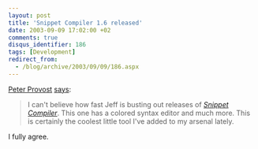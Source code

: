 ```yaml
---
layout: post
title: 'Snippet Compiler 1.6 released'
date: 2003-09-09 17:02:00 +02
comments: true
disqus_identifier: 186
tags: [Development]
redirect_from:
  - /blog/archive/2003/09/09/186.aspx
---
```


[Peter Provost](http://www.peterprovost.org/weblog/) [says](http://www.peterprovost.org/weblog/permalink.aspx?guid=2bd8bfd9-9757-45aa-9696-4576ffd718aa):

> I can't believe how fast Jeff is busting out releases of [*Snippet Compiler*](http://www.sliver.com/dotnet/snippetcompiler/). This one has a colored syntax editor and much more. This is certainly the coolest little tool I've added to my arsenal lately.

I fully agree.
